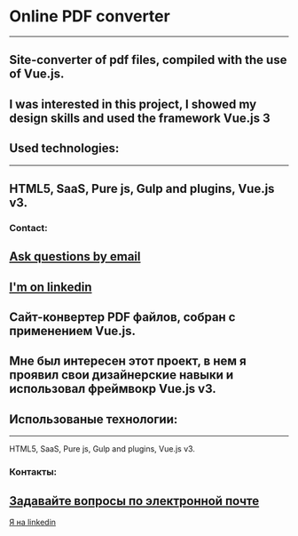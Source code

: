 # Online PDF converter
---
Site-converter of pdf files, compiled with the use of Vue.js. 
---
I was interested in this project, I showed my design skills and used the framework Vue.js 3
---
## Used technologies:
---
HTML5,
SaaS,
Pure js,
Gulp and plugins,
Vue.js v3.
---
### Contact:
<a href="mailto:yevhen.kurian@gmail.com">Ask questions by email</a>
---
[I'm on linkedin](https://www.linkedin.com/in/evhen-k-byte/)
---
Сайт-конвертер PDF файлов, собран с применением Vue.js. 
---
Мне был интересен этот проект, в нем я проявил свои дизайнерские навыки и использовал фреймвокр Vue.js v3.
---
## Использованые технологии:
---
HTML5,
SaaS,
Pure js,
Gulp and plugins,
Vue.js v3.
### Контакты:
<a href="mailto:yevhen.kurian@gmail.com">Задавайте вопросы по электронной почте</a>
---
[Я на linkedin](https://www.linkedin.com/in/evhen-k-byte/)
